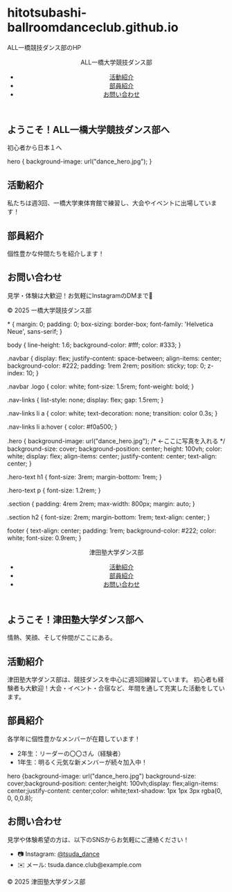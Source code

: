 # hitotsubashi-ballroomdanceclub.github.io
ALL一橋競技ダンス部のHP
<!DOCTYPE html>
<html lang="ja">
<head>
  <meta charset="UTF-8" />
  <meta name="viewport" content="width=device-width, initial-scale=1.0" />
  <title>ALL一橋大学競技ダンス部</title>
  <link rel="stylesheet" href="style.css" />
</head>
<body>

  <!-- ナビゲーションバー -->
  <header>
    <nav class="navbar">
      <div class="logo">ALL一橋大学競技ダンス部</div>
      <ul class="nav-links">
        <li><a href="#about">活動紹介</a></li>
        <li><a href="#members">部員紹介</a></li>
        <li><a href="#contact">お問い合わせ</a></li>
      </ul>
    </nav>
  </header>

  <!-- トップ（Heroセクション） -->
  <section class="hero">
    <div class="hero-text">
      <h1>ようこそ！ALL一橋大学競技ダンス部へ</h1>
      <p>初心者から日本１へ</p>
    </div>
  </section>
hero {
  background-image: url("dance_hero.jpg");
}
  <!-- 活動紹介 -->
  <section id="about" class="section">
    <h2>活動紹介</h2>
    <p>私たちは週3回、一橋大学東体育館で練習し、大会やイベントに出場しています！</p>
  </section>

  <!-- 部員紹介 -->
  <section id="members" class="section">
    <h2>部員紹介</h2>
    <p>個性豊かな仲間たちを紹介します！
    </p>
  </section>

  <!-- お問い合わせ -->
  <section id="contact" class="section">
    <h2>お問い合わせ</h2>
    <p>見学・体験は大歓迎！お気軽にInstagramのDMまで📩</p>
  </section>

  <footer>
    <p>&copy; 2025 一橋大学競技ダンス部</p>
  </footer>
* {
  margin: 0;
  padding: 0;
  box-sizing: border-box;
  font-family: 'Helvetica Neue', sans-serif;
}

body {
  line-height: 1.6;
  background-color: #fff;
  color: #333;
}

.navbar {
  display: flex;
  justify-content: space-between;
  align-items: center;
  background-color: #222;
  padding: 1rem 2rem;
  position: sticky;
  top: 0;
  z-index: 10;
}

.navbar .logo {
  color: white;
  font-size: 1.5rem;
  font-weight: bold;
}

.nav-links {
  list-style: none;
  display: flex;
  gap: 1.5rem;
}

.nav-links li a {
  color: white;
  text-decoration: none;
  transition: color 0.3s;
}

.nav-links li a:hover {
  color: #f0a500;
}

.hero {
  background-image: url("dance_hero.jpg"); /* ←ここに写真を入れる */
  background-size: cover;
  background-position: center;
  height: 100vh;
  color: white;
  display: flex;
  align-items: center;
  justify-content: center;
  text-align: center;
}

.hero-text h1 {
  font-size: 3rem;
  margin-bottom: 1rem;
}

.hero-text p {
  font-size: 1.2rem;
}

.section {
  padding: 4rem 2rem;
  max-width: 800px;
  margin: auto;
}

.section h2 {
  font-size: 2rem;
  margin-bottom: 1rem;
  text-align: center;
}

footer {
  text-align: center;
  padding: 1rem;
  background-color: #222;
  color: white;
  font-size: 0.9rem;
}
<!DOCTYPE html>
<html lang="ja">
<head>
  <meta charset="UTF-8" />
  <meta name="viewport" content="width=device-width, initial-scale=1.0" />
  <title>津田塾大学ダンス部</title>
  <link rel="stylesheet" href="style.css" />
</head>
<body>

  <!-- ナビゲーションバー -->
  <header>
    <nav class="navbar">
      <div class="logo">津田塾大学ダンス部</div>
      <ul class="nav-links">
        <li><a href="#about">活動紹介</a></li>
        <li><a href="#members">部員紹介</a></li>
        <li><a href="#contact">お問い合わせ</a></li>
      </ul>
    </nav>
  </header>

  <!-- トップ（Heroセクション） -->
  <section class="hero">
    <div class="hero-text">
      <h1>ようこそ！津田塾大学ダンス部へ</h1>
      <p>情熱、笑顔、そして仲間がここにある。</p>
    </div>
  </section>

  <!-- 活動紹介 -->
  <section id="about" class="section">
    <h2>活動紹介</h2>
    <p>
      津田塾大学ダンス部は、競技ダンスを中心に週3回練習しています。
      初心者も経験者も大歓迎！大会・イベント・合宿など、年間を通して充実した活動をしています。
    </p>
  </section>

  <!-- 部員紹介 -->
  <section id="members" class="section">
    <h2>部員紹介</h2>
    <p>各学年に個性豊かなメンバーが在籍しています！</p>
    <ul>
      <li>2年生：リーダーの〇〇さん（経験者）</li>
      <li>1年生：明るく元気な新メンバーが続々加入中！</li>
    </ul>
  </section>
hero {background-image: url("dance_hero.jpg") background-size: cover;background-position: center;height: 100vh;display: flex;align-items: center;justify-content: center;color: white;text-shadow: 1px 1px 3px rgba(0, 0, 0,0.8);

  <!-- お問い合わせ -->
  <section id="contact" class="section">
    <h2>お問い合わせ</h2>
    <p>見学や体験希望の方は、以下のSNSからお気軽にご連絡ください！</p>
    <ul>
      <li>📷 Instagram: <a href="https://instagram.com/your_instagram_id" target="_blank">@tsuda_dance</a></li>
      <li>✉️ メール: tsuda.dance.club@example.com</li>
    </ul>
  </section>

  <footer>
    <p>&copy; 2025 津田塾大学ダンス部</p>
  </footer>

</body>
</html>

